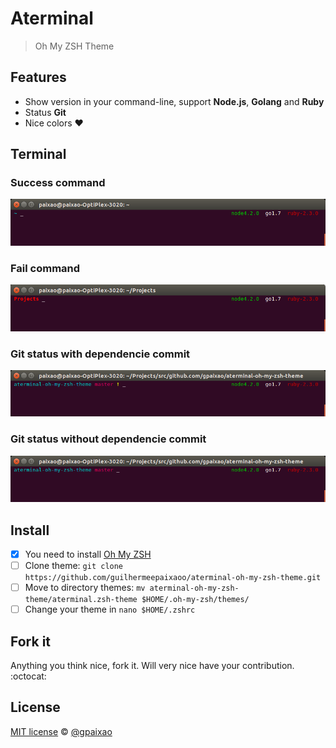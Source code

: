 # Aterminal 
> Oh My ZSH Theme

## Features
* Show version in your command-line, support __Node.js__, __Golang__ and __Ruby__
* Status __Git__
* Nice colors :heart:

## Terminal

### Success command
![Success command](images/demo1.png)


### Fail command
![Fail command](images/demo4.png)

### Git status with dependencie commit
![Git status with dependencie commit](images/demo2.png)

### Git status without dependencie commit
![Git status without dependencie commit](images/demo3.png)

## Install
- [x] You need to install [Oh My ZSH](https://github.com/robbyrussell/oh-my-zsh)
- [ ] Clone theme: `git clone https://github.com/guilhermeepaixaoo/aterminal-oh-my-zsh-theme.git`
- [ ] Move to directory themes: `mv aterminal-oh-my-zsh-theme/aterminal.zsh-theme $HOME/.oh-my-zsh/themes/`
- [ ] Change your theme in `nano $HOME/.zshrc`

## Fork it
Anything you think nice, fork it. Will very nice have your contribution. :octocat:

## License
[MIT license](LICENSE.md) © [@gpaixao](github.com/gpaixao)
